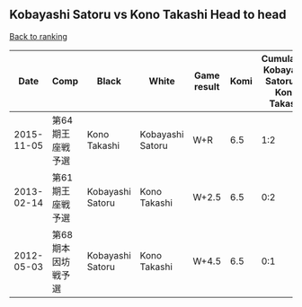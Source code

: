 ## Kobayashi Satoru vs Kono Takashi Head to head

[Back to ranking](../../index.md)




| **Date** | **Comp** | **Black** | **White** | **Game result** | **Komi** | **Cumulative Kobayashi Satoru vs Kono Takashi** | **Kobayashi Satoru streak** | **Kono Takashi streak** | 
| --- | --- | --- | --- | --- | --- | --- | --- | --- |
| 2015-11-05 | 第64期王座戦予選 | Kono Takashi | Kobayashi Satoru | W+R | 6.5 | 1:2 | 1 | 0 | 
| 2013-02-14 | 第61期王座戦予選 | Kobayashi Satoru | Kono Takashi | W+2.5 | 6.5 | 0:2 | 0 | 2 | 
| 2012-05-03 | 第68期本因坊戦予選 | Kobayashi Satoru | Kono Takashi | W+4.5 | 6.5 | 0:1 | 0 | 1 |




